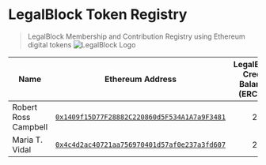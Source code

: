 # LegalBlock Token Registry
> LegalBlock Membership and Contribution Registry using Ethereum digital tokens
![LegalBlock Logo](https://cdn-images-1.medium.com/max/917/1*UacxhHfMtz5qfhuQl7eFUg@2x.png)

| Name  | Ethereum Address | LegalBlock Credit Balance (ERC20) |
|----------|:-------------:|:-------------:|
| Robert Ross Campbell | [`0x1409f15D77F28882C220860d5F534A1A7a9F3481`](https://etherscan.io/address/0x1409f15D77F28882C220860d5F534A1A7a9F3481) | 2 |
| Maria T. Vidal | [`0x4c4d2ac40721aa756970401d57af0e237a3fd607`](https://etherscan.io/address/0x4c4d2ac40721aa756970401d57af0e237a3fd607) | 2 |
